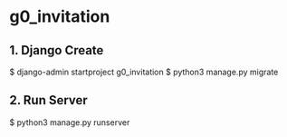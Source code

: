 # g0_invitation

## 1. Django Create
$ django-admin startproject g0_invitation
$ python3 manage.py migrate

## 2. Run Server
$ python3 manage.py runserver
